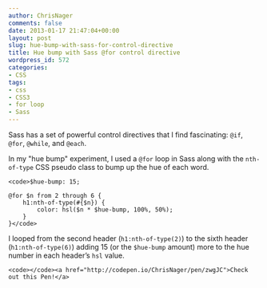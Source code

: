 ```yaml
---
author: ChrisNager
comments: false
date: 2013-01-17 21:47:04+00:00
layout: post
slug: hue-bump-with-sass-for-control-directive
title: Hue bump with Sass @for control directive
wordpress_id: 572
categories:
- CSS
tags:
- css
- CSS3
- for loop
- Sass
---
```


Sass has a set of powerful control directives that I find fascinating: `@if`, `@for`, `@while`, and `@each`.

In my "hue bump" experiment, I used a `@for` loop in Sass along with the `nth-of-type` CSS pseudo class to bump up the hue of each word.


    
    
    <code>$hue-bump: 15;
    
    @for $n from 2 through 6 {
        h1:nth-of-type(#{$n}) {
            color: hsl($n * $hue-bump, 100%, 50%);
        }
    }</code>
    



I looped from the second header (`h1:nth-of-type(2)`) to the sixth header (`h1:nth-of-type(6)`) adding 15 (or the `$hue-bump` amount) more to the hue number in each header’s `hsl` value.


    
    <code></code><a href="http://codepen.io/ChrisNager/pen/zwgJC">Check out this Pen!</a>



